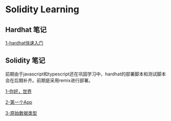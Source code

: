 # Solidity Learning

## Hardhat 笔记

[1-hardhat快速入门](./note/hardhat/1-hardhatQuickStart.md)

## Solidity 笔记

前期由于javascript和typescript还在巩固学习中，hardhat的部署脚本和测试脚本会在后期补齐。前期是采用remix进行部署。

[1-你好，世界](./contracts/HelloWorld.sol)

[2-第一个App](./contracts/Counter.sol)

[3-原始数据类型](./contracts/Primitives.sol)
